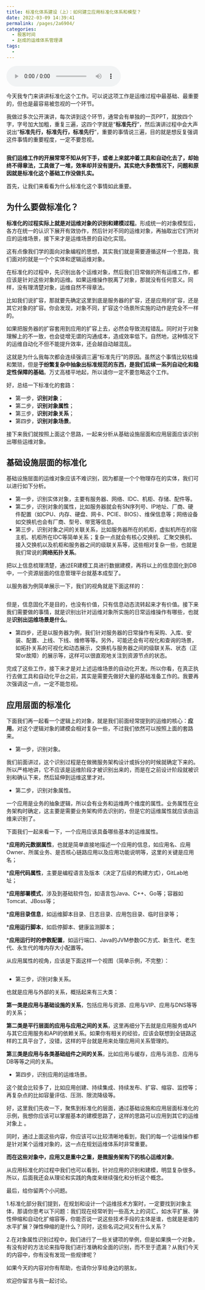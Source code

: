 ```yaml
---
title: 标准化体系建设（上）：如何建立应用标准化体系和模型？
date: 2022-03-09 14:39:41
permalink: /pages/2a6904/
categories:
  - 极客时间
  - 赵成的运维体系管理课
tags:
  - 
---
```

<audio title="03.标准化体系建设（上）：如何建立应用标准化体系和模型？" src="https://static001.geekbang.org/resource/audio/b5/7c/b5688940143ff6847f9305bb46dd997c.mp3" controls="controls"></audio> 
<p>今天我专门来讲讲标准化这个工作。可以说这项工作是运维过程中最基础、最重要的，但也是最容易被忽视的一个环节。</p>
<p>我做过多次公开演讲，每次讲到这个环节，通常会有单独的一页PPT，就放四个字，字号加大加粗，重复三遍，这四个字就是“<strong>标准先行</strong>”，然后演讲过程中会大声说出“<strong>标准先行，标准先行，标准先行</strong>”，重要的事情说三遍，目的就是想反复强调这件事情的重要程度，一定不要忽视。</p>
<p><img src="https://static001.geekbang.org/resource/image/0c/13/0cfd49cae5cf02689bb7167aae972c13.jpg" alt="" /></p>
<p><strong>我们运维工作的开展常常不知从何下手，或者上来就冲着工具和自动化去了，却始终不得章法，工具做了一堆，效率却并没有提升。其实绝大多数情况下，问题和原因就是标准化这个基础工作没做扎实。</strong></p>
<p>首先，让我们来看看为什么标准化这个事情如此重要。</p>
<h2>为什么要做标准化？</h2>
<p><strong>标准化的过程实际上就是对运维对象的识别和建模过程</strong>。形成统一的对象模型后，各方在统一的认识下展开有效协作，然后针对不同的运维对象，再抽取出它们所对应的运维场景，接下来才是运维场景的自动化实现。</p>
<p>这有点像我们学的面向对象编程的思想，其实我们就是需要遵循这样一个思路，我们面对的就是一个个实体和逻辑运维对象。</p>
<p>在标准化的过程中，先识别出各个运维对象，然后我们日常做的所有运维工作，都应该是针对这些对象的运维。如果运维操作脱离了对象，那就没有任何意义。同样，没有理清楚对象，运维自然不得章法。</p>
<p>比如我们说扩容，那就要先确定这里到底是服务器的扩容，还是应用的扩容，还是其它对象的扩容。你会发现，对象不同，扩容这个场景所实施的动作是完全不一样的。</p>
<p>如果把服务器的扩容套用到应用的扩容上去，必然会导致流程错乱。同时对于对象理解上的不一致，也会徒增无谓的沟通成本，造成效率低下。自然地，这种情况下的运维自动化不但不能提升效率，还会越自动越混乱。</p>
<p>这就是为什么我每次都会连续强调三遍“标准先行”的原因。虽然这个事情比较枯燥和繁琐，但是<strong>于纷繁复杂中抽象出标准规范的东西，是我们后续一系列自动化和稳定性保障的基础</strong>。万丈高楼平地起，所以请你一定不要忽略这个工作。</p>
<p>好，总结一下标准化的套路：</p>
<!-- [[[read_end]]] -->
<ul>
<li>第一步，<strong>识别对象</strong>；</li>
<li>第二步，<strong>识别对象属性</strong>；</li>
<li>第三步，<strong>识别对象关系</strong>；</li>
<li>第四步，<strong>识别对象场景</strong>。</li>
</ul>
<p>接下来我们就按照上面这个思路，一起来分析从基础设施层面和应用层面应该识别出哪些运维对象。</p>
<h2>基础设施层面的标准化</h2>
<p>基础设施层面的运维对象应该不难识别，因为都是一个个物理存在的实体，我们可以进行如下分析。</p>
<ul>
<li>第一步，识别实体对象，主要有服务器、网络、IDC、机柜、存储、配件等。</li>
<li>第二步，识别对象的属性，比如服务器就会有SN序列号、IP地址、厂商、硬件配置（如CPU、内存、硬盘、网卡、PCIE、BIOS）、维保信息等；网络设备如交换机也会有厂商、型号、带宽等信息。</li>
<li>第三步，识别对象之间的关联关系，比如服务器所在的机柜，虚拟机所在的宿主机、机柜所在IDC等简单关系；复杂一点就会有核心交换机、汇聚交换机、接入交换机以及机柜和服务器之间的级联关系等，这些相对复杂一些，也就是我们常说的<strong>网络拓扑关系</strong>。</li>
</ul>
<p>把以上信息梳理清楚，通过ER建模工具进行数据建模，再将以上的信息固化到DB中，一个资源层面的信息管理平台就基本成型了。</p>
<p>以服务器为例简单展示一下，我们的视角就是下面这样的：</p>
<p><img src="https://static001.geekbang.org/resource/image/a7/1d/a7726de2cea0e957dabfa28ecdfa7a1d.jpg" alt="" /></p>
<p>但是，信息固化不是目的，也没有价值，只有信息动态流转起来才有价值。接下来我们需要做的事情，就是识别出针对运维对象所实施的日常运维操作有哪些，也就是<strong>识别出运维场景是什么</strong>。</p>
<ul>
<li>第四步，还是以服务器为例，我们针对服务器的日常操作有采购、入库、安装、配置、上线、下线、维修等等。另外，可能还会有可视化和查询的场景，如拓扑关系的可视化和动态展示，交换机与服务器之间的级联关系、状态（正常or故障）的展示等，这样可以很直观地关注到资源节点的状态。</li>
</ul>
<p>完成了这些工作，接下来才是对上述运维场景的自动化开发。所以你看，在真正执行去做工具和自动化平台之前，其实是需要先做好大量的基础准备工作的。我要再次强调这一点，一定不能忽视。</p>
<h2>应用层面的标准化</h2>
<p>下面我们再一起看一个逻辑上的对象，就是我们前面经常提到的运维的核心：<strong>应用</strong>。对这个逻辑对象的建模会相对复杂一些，不过我们依然可以按照上面的套路来。</p>
<ul>
<li>第一步，识别对象。</li>
</ul>
<p>我们前面讲过，这个识别过程是在做微服务架构设计或拆分的时候就确定下来的。所以严格地讲，它不应该是运维阶段才被识别出来的，而是在之前设计阶段就被识别和确认下来，然后延伸到运维这里才对。</p>
<ul>
<li>第二步，识别对象属性。</li>
</ul>
<p>一个应用是业务的抽象逻辑，所以会有业务和运维两个维度的属性。业务属性在业务架构时确定，这主要是需要业务架构师去识别的，但是它的运维属性就应该由运维来识别了。</p>
<p>下面我们一起来看一下，一个应用应该具备哪些基本的运维属性。</p>
<p>*<strong>应用的元数据属性</strong>，也就是简单直接地描述一个应用的信息，如应用名、应用Owner、所属业务、是否核心链路应用以及应用功能说明等，这里的关键是应用名；</p>
<p>*<strong>应用代码属性</strong>，主要是编程语言及版本（决定了后续的构建方式），GitLab地址；</p>
<p>*<strong>应用部署模式</strong>，涉及到基础软件包，如语言包Java、C++、Go等；容器如Tomcat、JBoss等；</p>
<p>*<strong>应用目录信息</strong>，如运维脚本目录、日志目录、应用包目录、临时目录等；</p>
<p>*<strong>应用运行脚本</strong>，如启停脚本、健康监测脚本；</p>
<p>*<strong>应用运行时的参数配置</strong>，如运行端口、Java的JVM参数GC方式、新生代、老生代、永生代的堆内存大小配置等。</p>
<p>从应用属性的视角，应该是下面这样一个视图（简单示例，不完整）：</p>
<p><img src="https://static001.geekbang.org/resource/image/b5/74/b583b0e3224229f6e0fb3f3350edbe74.jpg" alt="" /></p>
<ul>
<li>第三步，识别对象关系。</li>
</ul>
<p>也就是应用与外部的关系，概括起来有三大类：</p>
<p><strong>第一类是应用与基础设施的关系</strong>，包括应用与资源、应用与VIP、应用与DNS等等的关系；</p>
<p><strong>第二类是平行层面的应用与应用之间的关系</strong>，这里再细分下去就是应用服务或API与其它应用服务和API的依赖关系。如果你有相关的经验，应该会联想到全链路这样的工具平台了，没错，这样的平台就是用来处理应用间关系管理的。</p>
<p><strong>第三类是应用与各类基础组件之间的关系</strong>，比如应用与缓存，应用与消息、应用与DB等等之间的关系。</p>
<ul>
<li>第四步，识别应用的运维场景。</li>
</ul>
<p>这个就会比较多了，比如应用创建、持续集成、持续发布、扩容、缩容、监控等；再复杂点的比如容量评估、压测、限流降级等。</p>
<p>好，这里我们先收一下，聚焦到标准化的层面，通过基础设施和应用层面标准化的示例，我想你应该可以掌握基本的建模思路了，这样的思路可以应用到其它的运维对象上 。</p>
<p>同时，通过上面这些内容，你应该可以比较清晰地看到，我们的每一个运维操作都是针对某个运维对象的，这一点在规划运维体系时非常重要。</p>
<p><strong>而在这些对象中，应用又是重中之重，是微服务架构下的核心运维对象</strong>。</p>
<p>从应用标准化的过程中我们也可以看到，针对应用的识别和建模，明显复杂很多。所以，后面我还会从理论和实践的角度来继续强化和分析这个概念。</p>
<p>最后，给你留两个小问题。</p>
<p>1.标准化部分我们提到，在规划和设计一个运维技术方案时，一定要找到对象主体，那请你思考以下问题：我们现在经常听到一些高大上的词汇，如水平扩展、弹性伸缩和自动化扩缩容等，你能否说一说这些技术手段的主体是谁，也就是是谁的水平扩展？弹性伸缩的是什么？同时，这些名词之间又有什么关系？</p>
<p>2.在对象属性识别过程中，我们进行了一些关键项的举例，但是如果换一个对象，有没有好的方法论来指导我们进行准确和全面的识别，而不至于遗漏？从我们今天的内容中，你有没有发现一些规律呢？</p>
<p>如果今天的内容对你有帮助，也请你分享给身边的朋友。</p>
<p>欢迎你留言与我一起讨论。</p>
<p></p>
